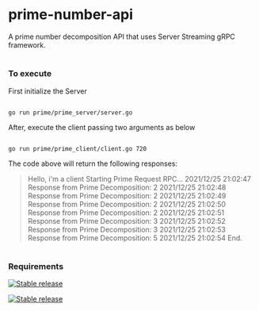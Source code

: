 
# prime-number-api

A prime number decomposition API that uses Server Streaming gRPC framework.

  

#

### To execute

First initialize the Server

```

go run prime/prime_server/server.go

```

After, execute the client passing two arguments as below

```

go run prime/prime_client/client.go 720

```

The code above will return the following responses:
>Hello, i'm a client
Starting Prime Request RPC...
2021/12/25 21:02:47 Response from Prime Decomposition: 2
2021/12/25 21:02:48 Response from Prime Decomposition: 2
2021/12/25 21:02:49 Response from Prime Decomposition: 2
2021/12/25 21:02:50 Response from Prime Decomposition: 2
2021/12/25 21:02:51 Response from Prime Decomposition: 3
2021/12/25 21:02:52 Response from Prime Decomposition: 3
2021/12/25 21:02:53 Response from Prime Decomposition: 5
2021/12/25 21:02:54 End.
#

### Requirements

[![Stable release](https://img.shields.io/badge/libprotoc-3.17.3-green.svg)](https://github.com/protocolbuffers/protobuf/releases/tag/v3.17.3)

[![Stable release](https://img.shields.io/badge/golang-v1.17.5-blue.svg)](https://go.dev/doc/go1.17)